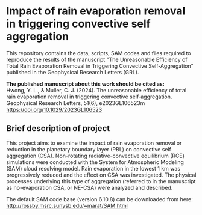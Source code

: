 # Impact of rain evaporation removal in triggering convective self aggregation

This repository contains the data, scripts, SAM codes and files required to reproduce the results of the manuscript "The Unreasonable Efficiency of Total Rain Evaporation Removal in Triggering Convective Self-Aggregation" published in the Geophysical Research Letters (GRL).

**The published manuscript about this work should be cited as:**  
Hwong, Y. L., & Muller, C. J. (2024). The unreasonable efficiency of total rain evaporation removal in triggering convective self‐aggregation. Geophysical Research Letters, 51(6), e2023GL106523m https://doi.org/10.1029/2023GL106523

## Brief description of project

This project aims to examine the impact of rain evaporation removal or reduction in the planetary boundary layer (PBL) on convective self aggregation (CSA). Non-rotating radiative-convective equilibrium (RCE) simulations were conducted with the System for Atmospheric Modeling (SAM) cloud resolving model. Rain evaporation in the lowest 1 km was progressively reduced and the effect on CSA was investigated. The physical processes underlying this type of aggregation (referred to in the manuscript as no-evaporation CSA, or NE-CSA) were analyzed and described. 

The default SAM code base (version 6.10.8) can be downloaded from here: http://rossby.msrc.sunysb.edu/~marat/SAM.html
